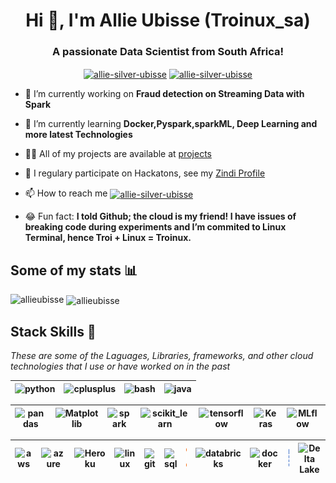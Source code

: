 <h1 align="center">Hi 👋, I'm Allie Ubisse (Troinux_sa)</h1>
<h3 align="center">A passionate Data Scientist from South Africa!</h3>
<p align="center">
<a href="https://linkedin.com/in/allie-silver-ubisse" target="blank"><img align="center" src="https://img.shields.io/badge/linkedin-%230077B5.svg?&style=for-the-badge&logo=linkedin&logoColor=white" alt="allie-silver-ubisse"/></a>
<a href="https://twitter.com/troinux" target="blank"><img align="center" src="https://img.shields.io/badge/twitter-%231DA1F2.svg?&style=for-the-badge&logo=twitter&logoColor=white" alt="allie-silver-ubisse"/></a>
 </p>

- 🔭 I’m currently working on **Fraud detection on Streaming Data with Spark**

- 🌱 I’m currently learning **Docker,Pyspark,sparkML, Deep Learning and more latest Technologies**

- 👨‍💻 All of my projects are available at [projects]

- 📝 I regulary participate on Hackatons, see my [Zindi Profile]

- 📫 How to reach me <a href="https://linkedin.com/in/allie-silver-ubisse" target="blank"><img align="center" src="https://cdn.jsdelivr.net/npm/simple-icons@3.0.1/icons/linkedin.svg" alt="allie-silver-ubisse" height="20" width="30" /></a>


- 😂 Fun fact: **I told Github; the cloud is my friend! I have issues of breaking code during experiments and I’m commited to Linux Terminal, hence Troi + Linux = Troinux.**

## Some of my stats :bar_chart:

<p><img align="left" src="https://github-readme-stats.vercel.app/api/top-langs/?username=allieubisse&layout=compact" alt="allieubisse" /></p>
<p>&nbsp;<img align="center" src="https://github-readme-stats.vercel.app/api?username=allieubisse&show_icons=true" alt="allieubisse" /></p>

## Stack Skills :muscle:
*These are some of the Laguages, Libraries, frameworks, and other cloud technologies that I use or have worked on in the past*

<img src="https://devicons.github.io/devicon/devicon.git/icons/python/python-original.svg" alt="python" width="40" height="40"/>|<img src="https://devicons.github.io/devicon/devicon.git/icons/cplusplus/cplusplus-original.svg" alt="cplusplus" width="40" height="40"/>|<img src="https://www.vectorlogo.zone/logos/gnu_bash/gnu_bash-icon.svg" alt="bash" width="40" height="40"/>|<img src="https://devicons.github.io/devicon/devicon.git/icons/java/java-original-wordmark.svg" alt="java" width="40" height="40"/>
|--|--|--|--|

<img src="https://encrypted-tbn0.gstatic.com/images?q=tbn%3AANd9GcRXCDD7q7wCVdRNtROzgtARnDThPmab6k2x7Q&usqp=CAU" alt="pandas" width="40" height="40"/>|<img src="https://upload.wikimedia.org/wikipedia/commons/thumb/0/01/Created_with_Matplotlib-logo.svg/128px-Created_with_Matplotlib-logo.svg.png" alt="Matplotlib" width="40" height="40"/>|<img src="https://www.pinclipart.com/picdir/middle/318-3188848_spark-sql-logo-apache-spark-logo-svg-clipart.png" alt="spark" width="40" height="40"/>|<img src="https://upload.wikimedia.org/wikipedia/commons/0/05/Scikit_learn_logo_small.svg" alt="scikit_learn" width="40" height="40"/>|<img src="https://www.vectorlogo.zone/logos/tensorflow/tensorflow-icon.svg" alt="tensorflow" width="40" height="40"/>|<img title="Keras" alt="Keras" width="40px" src="https://upload.wikimedia.org/wikipedia/commons/thumb/a/ae/Keras_logo.svg/240px-Keras_logo.svg.png">|<img src="https://avatars0.githubusercontent.com/u/39938107?s=200&v=4" alt="MLflow" width="40" height="40"/>|<img src="https://www.vectorlogo.zone/logos/pocoo_flask/pocoo_flask-icon.svg" alt="flask" width="40" height="40"/>|<img src="https://encrypted-tbn0.gstatic.com/images?q=tbn%3AANd9GcTwBCY30hERRORWd-QokDZf0BEyzNnWJATBRQ&usqp=CAU" alt="streamlit" width="40" height="40"/>
|--|--|--|--|--|--|--|--|--|

<img src="https://upload.wikimedia.org/wikipedia/commons/thumb/5/5c/AWS_Simple_Icons_AWS_Cloud.svg/1024px-AWS_Simple_Icons_AWS_Cloud.svg.png" alt="aws" width="40" height="40"/>|<img src="https://www.vectorlogo.zone/logos/microsoft_azure/microsoft_azure-icon.svg" alt="azure" width="40" height="40"/>|<img title="Heroku" alt="Heroku" width="40px" src="https://img.icons8.com/color/48/000000/heroku.png">|<img src="https://devicons.github.io/devicon/devicon.git/icons/linux/linux-original.svg" alt="linux" width="40" height="40"/>|<img src="https://www.vectorlogo.zone/logos/git-scm/git-scm-icon.svg" alt="git" width="40" height="40"/>|<img src="https://encrypted-tbn0.gstatic.com/images?q=tbn%3AANd9GcQrimkXIoXd3m0sDKlIQqjxYIEtV_1XqrE80A&usqp=CAU" alt="sql" width="40" height="40"/>|<img src="https://raw.githubusercontent.com/github/explore/master/topics/jupyter-notebook/jupyter-notebook.png" alt="jupyter-notebook" width="40" height="40"/>|<img src="https://mlflow.org/images/integration-logos/databricks-logo.png" alt="databricks" width="40" height="40"/>|<img src="https://devicons.github.io/devicon/devicon.git/icons/docker/docker-original-wordmark.svg" alt="docker" width="40" height="40"/>|<img src="https://raw.githubusercontent.com/github/explore/80688e429a7d4ef2fca1e82350fe8e3517d3494d/topics/sql/sql.png" alt="sql" width="40" height="40"/>|<img src="https://avatars2.githubusercontent.com/u/49767398?s=200&v=4" alt="Delta Lake" width="40" height="40"/>
|--|--|--|--|--|--|--|--|--|--|--|



[website]: https://allieubisse.co.za
[projects]: https://allieubisse.co.za/#projects
[Zindi Profile]: https://zindi.africa/users/Troinux_sa/competitions
